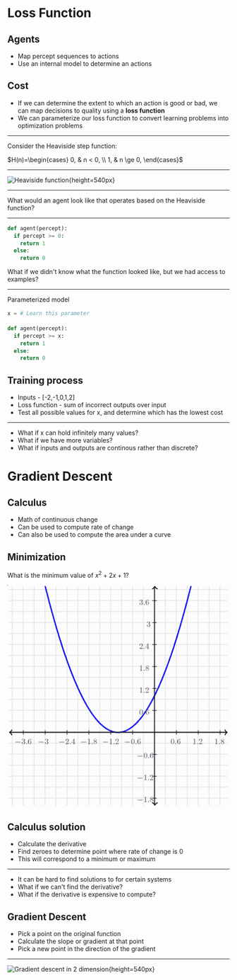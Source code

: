 Loss Function
=============

Agents
------

- Map percept sequences to actions
- Use an internal model to determine an actions

Cost
----

- If we can determine the extent to which an action is good or bad, we can map decisions to quality using a **loss function**
- We can parameterize our loss function to convert learning problems into optimization problems

---

Consider the Heaviside step function:

$H(n)=\begin{cases} 0, & n < 0, \\ 1, & n \ge 0, \end{cases}$

--- 

![Heaviside function](https://upload.wikimedia.org/wikipedia/commons/c/c9/Heaviside.png){height=540px}


---

What would an agent look like that operates based on the Heaviside function?

---

```python
def agent(percept):
  if percept >= 0:
    return 1
  else:
    return 0
```

What if we didn't know what the function looked like, but we had access to examples?

---


Parameterized model

```python
x = # Learn this parameter

def agent(percept):
  if percept >= x:
    return 1
  else:
    return 0
```

Training process
----------------

- Inputs - [-2,-1,0,1,2]
- Loss function - sum of incorrect outputs over input
- Test all possible values for x, and determine which has the lowest cost

---

- What if x can hold infinitely many values?
- What if we have more variables?
- What if inputs and outputs are continous rather than discrete?

Gradient Descent
================

Calculus
--------

- Math of continuous change
- Can be used to compute rate of change
- Can also be used to compute the area under a curve

Minimization
------------

What is the minimum value of $x^2 + 2x + 1$?

![](media/eq1.png)

Calculus solution
-----------------

- Calculate the derivative
- Find zeroes to determine point where rate of change is 0
- This will correspond to a minimum or maximum

---

- It can be hard to find solutions to for certain systems
- What if we can't find the derivative?
- What if the derivative is expensive to compute?

Gradient Descent
----------------

- Pick a point on the original function
- Calculate the slope or gradient at that point
- Pick a new point in the direction of the gradient

---

![Gradient descent in 2 dimension](https://upload.wikimedia.org/wikipedia/commons/f/ff/Gradient_descent.svg){height=540px}
